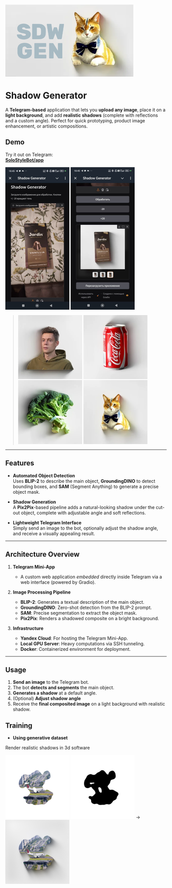  <p float="left">  <img src="pic/SDW_GEN.png" width="400" /> </p>

# Shadow Generator
A **Telegram-based** application that lets you **upload any image**, place it on a **light background**, and add **realistic shadows** (complete with reflections and a custom angle). Perfect for quick prototyping, product image enhancement, or artistic compositions.

## Demo

Try it out on Telegram:  
[**SoloStyleBot/app**](https://t.me/SoloStyleBot/app)

<p float="left">  <img src="pic/app1.jpg" width="200" />  <img src="pic/app2.jpg" width="200" /> </p>

> <p float="left">  <img src="pic/obg1.png" width="200" />  <img src="pic/obg2.png" width="200" /> <img src="pic/obg3.png" width="200" /> <img src="pic/obg4.png" width="200" /></p>

---

## Features

- **Automated Object Detection**  
  Uses **BLIP-2** to describe the main object, **GroundingDINO** to detect bounding boxes, and **SAM** (Segment Anything) to generate a precise object mask.

- **Shadow Generation**  
  A **Pix2Pix**-based pipeline adds a natural-looking shadow under the cut-out object, complete with adjustable angle and soft reflections.

- **Lightweight Telegram Interface**  
  Simply send an image to the bot, optionally adjust the shadow angle, and receive a visually appealing result.

---

## Architecture Overview

1. **Telegram Mini-App**
   - A custom web application *embedded* directly inside Telegram via a web interface (powered by Gradio).

2. **Image Processing Pipeline**  
   - **BLIP-2**: Generates a textual description of the main object.  
   - **GroundingDINO**: Zero-shot detection from the BLIP-2 prompt.  
   - **SAM**: Precise segmentation to extract the object mask.  
   - **Pix2Pix**: Renders a shadowed composite on a bright background.

3. **Infrastructure**
   - **Yandex Cloud**: For hosting the Telegram Mini-App.  
   - **Local GPU Server**: Heavy computations via SSH tunneling.  
   - **Docker**: Containerized environment for deployment.

---

## Usage

1. **Send an image** to the Telegram bot.  
2. The bot **detects and segments** the main object.  
3. **Generates a shadow** at a default angle.  
4. (Optional) **Adjust shadow angle** 
5. Receive the **final composited image** on a light background with realistic shadow.

## Training 
- **Using generative dataset**

Render realistic shadows in 3d software
<p float="left">
  <img src="pic/INPUT_COLOR_00000.jpg" width="200" />
  <img src="pic/INPUT_MASK_00000.jpg" width="200" />  -> 
  <img src="pic/TARGET_00000.jpg" width="200" />
</p>